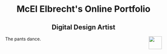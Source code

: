 <center><h1>McEl Elbrecht's Online Portfolio</h1></center>

<center><h2>Digital Design Artist</h2></center>



<p><img src="https://media.giphy.com/media/csWKUcszmgFTMt3CI0/giphy.gif" style="float:right;width:42px;height:42px;">
The pants dance.</p>
